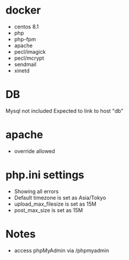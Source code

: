 # docker
- centos 8.1
- php
- php-fpm
- apache
- pecl/imagick
- pecl/mcrypt
- sendmail
- xinetd

# DB
Mysql not included
Expected to link to host "db"

# apache
- override allowed

# php.ini settings
- Showing all errors
- Default timezone is set as Asia/Tokyo
- upload_max_filesize is set as 15M
- post_max_size is set as 15M

# Notes
- access phpMyAdmin via /phpmyadmin
